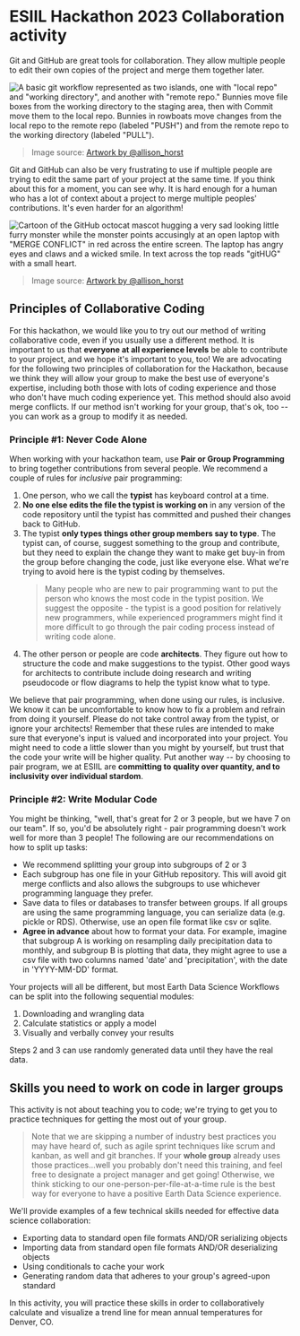 # ESIIL Hackathon 2023 Collaboration activity

Git and GitHub are great tools for collaboration. They allow multiple people to edit their own copies of the project and merge them together later.

![A basic git workflow represented as two islands, one with "local repo" and "working directory", and another with "remote repo." Bunnies move file boxes from the working directory to the staging area, then with Commit move them to the local repo. Bunnies in rowboats move changes from the local repo to the remote repo (labeled "PUSH") and from the remote repo to the working directory (labeled "PULL"). ](https://cdn.myportfolio.com/45214904-6a61-4e23-98d6-b140f8654a40/68739659-fb6f-41e8-9813-32e1de3d82c0_rw_3840.png?h=5c36d3c50c350a440567a1f8f72ac028)

> Image source: [Artwork by @allison_horst](https://twitter.com/allison_horst)

Git and GitHub can also be very frustrating to use if multiple people are trying to edit the same part of your project at the same time. If you think about this for a moment, you can see why. It is hard enough for a human who has a lot of context about a project to merge multiple peoples' contributions. It's even harder for an algorithm!

![Cartoon of the GitHub octocat mascot hugging a very sad looking little furry monster while the monster points accusingly at an open laptop with "MERGE CONFLICT" in red across the entire screen. The laptop has angry eyes and claws and a wicked smile. In text across the top reads "gitHUG" with a small heart.](https://cdn.myportfolio.com/45214904-6a61-4e23-98d6-b140f8654a40/bac2b5d6-5f71-4bb2-8904-03af45448ac2_rw_1200.png?h=d9a9aef39ce69d8d04c1f0c450980030)

> Image source: [Artwork by @allison_horst](https://twitter.com/allison_horst)

## Principles of Collaborative Coding

For this hackathon, we would like you to try out our method of writing collaborative code, even if you usually use a different method. It is important to us that **everyone at all experience levels** be able to contribute to your project, and we hope it's important to you, too! We are advocating for the following two principles of collaboration for the Hackathon, because we think they will allow your group to make the best use of everyone's expertise, including both those with lots of coding experience and those who don't have much coding experience yet. This method should also avoid merge conflicts. If our method isn't working for your group, that's ok, too -- you can work as a group to modify it as needed.

### Principle #1: Never Code Alone

When working with your hackathon team, use **Pair or Group Programming** to bring together contributions from several people. We recommend a couple of rules for *inclusive* pair programming:

1. One person, who we call the **typist** has keyboard control at a time.
2. **No one else edits the file the typist is working on** in any version of the code repository until the typist has committed and pushed their changes back to GitHub.
3. The typist **only types things other group members say to type**. The typist can, of course, suggest something to the group and contribute, but they need to explain the change they want to make get buy-in from the group before changing the code, just like everyone else. What we're trying to avoid here is the typist coding by themselves.
   > Many people who are new to pair programming want to put the person who knows the most code in the typist position. We suggest the opposite - the typist is a good position for relatively new programmers, while experienced programmers might find it more difficult to go through the pair coding process instead of writing code alone.
4. The other person or people are code **architects**. They figure out how to structure the code and make suggestions to the typist. Other good ways for architects to contribute include doing research and writing pseudocode or flow diagrams to help the typist know what to type.

We believe that pair programming, when done using our rules, is inclusive. We know it can be uncomfortable to know how to fix a problem and refrain from doing it yourself. Please do not take control away from the typist, or ignore your architects! Remember that these rules are intended to make sure that everyone's input is valued and incorporated into your project. You might need to code a little slower than you might by yourself, but trust that the code your write will be higher quality. Put another way -- by choosing to pair program, we at ESIIL are **committing to quality over quantity, and to inclusivity over individual stardom**.

### Principle #2: Write Modular Code

You might be thinking, "well, that's great for 2 or 3 people, but we have 7 on our team". If so, you'd be absolutely right - pair programming doesn't work well for more than 3 people! The following are our recommendations on how to split up tasks:
 * We recommend splitting your group into subgroups of 2 or 3
 * Each subgroup has one file in your GitHub repository. This will avoid git merge conflicts and also allows the subgroups to use whichever programming language they prefer.
 * Save data to files or databases to transfer between groups. If all groups are using the same programming language, you can serialize data (e.g. pickle or RDS). Otherwise, use an open file format like csv or sqlite.
 * **Agree in advance** about how to format your data. For example, imagine that subgroup A is working on resampling daily precipitation data to monthly, and subgroup B is plotting that data, they might agree to use a csv file with two columns named 'date' and 'precipitation', with the date in 'YYYY-MM-DD' format.

Your projects will all be different, but most Earth Data Science Workflows can be split into the following sequential modules:
  1. Downloading and wrangling data
  2. Calculate statistics or apply a model
  3. Visually and verbally convey your results

Steps 2 and 3 can use randomly generated data until they have the real data.

## Skills you need to work on code in larger groups

This activity is not about teaching you to code; we're trying to get you to practice techniques for getting the most out of your group. 

  > Note that we are skipping a number of industry best practices you may have heard of, such as agile sprint techniques like scrum and kanban, as well and git branches. If your **whole group** already uses those practices...well you probably don't need this training, and feel free to designate a project manager and get going! Otherwise, we think sticking to our one-person-per-file-at-a-time rule is the best way for everyone to have a positive Earth Data Science experience.

We'll provide examples of a few technical skills needed for effective data science collaboration:

  * Exporting data to standard open file formats AND/OR serializing objects
  * Importing data from standard open file formats AND/OR deserializing objects
  * Using conditionals to cache your work
  * Generating random data that adheres to your group's agreed-upon standard

In this activity, you will practice these skills in order to collaboratively calculate and visualize a trend line for mean annual temperatures for Denver, CO.
